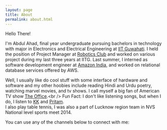 ```yaml
---
layout: page
title: About
permalink: about.html
---
```


Hello There!

I'm Abdul Ahad, final year undergraduate pursuing bachelors in technology with major in Electronics and Electrical Engineering at [IIT Guwahati](https://www.iitg.ac.in/).
I held the position of Project Manager at [Robotics Club](https://www.facebook.com/robotics.iitg/) and worked on various project during my last three years at IITG.
Last summer, I interned as software development engineer at [Amazon India](),
and worked on relational database services offered by AWS.

Well, I usually like do cool stuff with some interface of hardware and software and my other hoobies include reading Hindi and Urdu poetry, watching marvel movies, and tv shows. I call myself a big fan of American TV show [The Office](https://en.wikipedia.org/wiki/The_Office_(American_TV_series)).<br />
Fun Fact: I don't like listening songs, but when I do, I listen to [KK](https://open.spotify.com/artist/4fEkbug6kZzzJ8eYX6Kbbp?autoplay=true) and [Pritam](https://open.spotify.com/artist/1wRPtKGflJrBx9BmLsSwlU).<br/> I also play table tennis, I was also a part of Lucknow region team in NVS National level sports meet 2014.

You can use any of the channels below to connect with me: 

<div align="center">
<p>
<a href="mailto:ahad.jnv22@gmail.com"><i class="fa fa-envelope-o fa-fw" aria-hidden="true" style="font-size:40px;color:#2980b9"></i></a>
&nbsp; &nbsp; &nbsp;
<a href="https://github.com/tourterrible"><i class="fa fa-github" aria-hidden="true" style="font-size:40px;color:#2980b9"></i></a>
&nbsp; &nbsp; &nbsp;
<a href="https://www.linkedin.com/in/ahadabd"><i class="fa fa-linkedin" aria-hidden="true" style="font-size:40px;color:#2980b9"></i></a>
&nbsp; &nbsp; &nbsp;
<a href="https://www.instagram.com/__.ahad.___/"><i class="fa fa-instagram" aria-hidden="true" style="font-size:40px;color:#2980b9"></i></a>
&nbsp; &nbsp; &nbsp;
<a href="https://www.facebook.com/i.m.abdul.ahad/"><i class="fa fa-facebook" aria-hidden="true" style="font-size:40px;color:#2980b9"></i></a>
&nbsp; &nbsp; &nbsp;
</p>